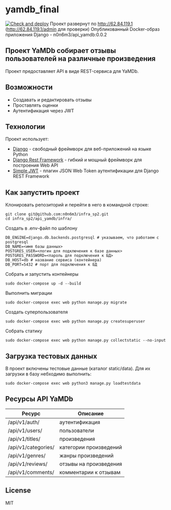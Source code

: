# yamdb_final
[![Check and deploy](https://github.com/n0n6m3/yamdb_final/actions/workflows/yamdb_workflow.yml/badge.svg)](https://github.com/n0n6m3/yamdb_final/actions/workflows/yamdb_workflow.yml)
Проект развернут по http://62.84.119.1 (http://62.84.119.1/admin для проверки)
Опубликованный Docker-образ приложения Django - n0n6m3/api_yamdb:0.0.2

## Проект YaMDb собирает отзывы пользователей на различные произведения

Проект предоставляет API в виде REST-сервиса для YaMDb.

## Возможности

- Создавать и редактировать  отзывы
- Проставлять оценки
- Аутентификация через JWT

## Технологии

Проект использует:
- [Django](https://www.djangoproject.com/) -  свободный фреймворк для веб-приложений на языке Python
- [Django Rest Framework](https://www.django-rest-framework.org/) - гибкий и мощный фреймворк для построения Web API
- [Simple JWT](https://django-rest-framework-simplejwt.readthedocs.io) - плагин JSON Web Token аутентификации для Django REST Framework

## Как запустить проект

Клонировать репозиторий и перейти в него в командной строке:
```
git clone git@github.com:n0n6m3/infra_sp2.git
cd infra_sp2/api_yamdb/infra/
```
Создать в .env-файл по шаблону
```
DB_ENGINE=django.db.backends.postgresql # указываем, что работаем с postgresql
DB_NAME=<имя базы данных>
POSTGRES_USER=<логин для подключения к базе данных>
POSTGRES_PASSWORD=<пароль для подключения к БД>
DB_HOST=db # название сервиса (контейнера)
DB_PORT=5432 # порт для подключения к БД 
```
Собрать и запустить контейнеры
```
sudo docker-compose up -d --build
```
Выполнить миграции
```
sudo docker-compose exec web python manage.py migrate
```
Создать суперпользователя
```
sudo docker-compose exec web python manage.py createsuperuser
```
Собрать статику
```
sudo docker-compose exec web python manage.py collectstatic --no-input
```

## Загрузка тестовых данных
В проект включены тестовые данные (каталог static/data). Для их загрузки в базу небходимо выполнить:
```
sudo docker-compose exec web python3 manage.py loadtestdata
```

## Ресурсы API YaMDb

|Ресурс                             | Описание                      |
------------------------------------|-------------------------------|
|/api/v1/auth/                      | аутентификация                |
|/api/v1/users/                     | пользователи                  |
|/api/v1/titles/                    | произведения                  |
|/api/v1/categories/                | категории произведений        |
|/api/v1/genres/                    | жанры произведений            |
|/api/v1/reviews/                   | отзывы на произведения        |
|/api/v1/comments/                  | комментарии к отзывам         |


## License

MIT
